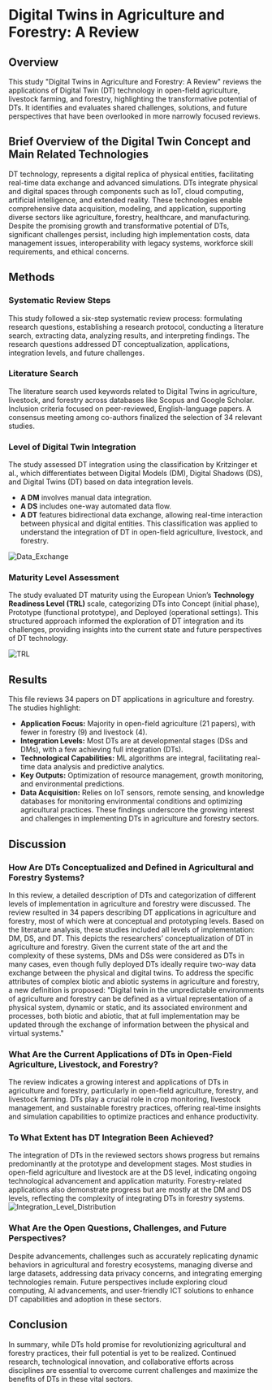 # Digital Twins in Agriculture and Forestry: A Review

## Overview

This study "Digital Twins in Agriculture and Forestry: A Review" reviews the applications of Digital Twin (DT) technology in open-field agriculture, livestock farming, and forestry, highlighting the transformative potential of DTs.
It identifies and evaluates shared challenges, solutions, and future perspectives that have been overlooked in more narrowly focused reviews.

## Brief Overview of the Digital Twin Concept and Main Related Technologies

DT technology, represents a digital replica of physical entities, facilitating real-time data exchange and advanced simulations. DTs integrate physical and digital spaces through components such as IoT, cloud computing, artificial intelligence, and extended reality. These technologies enable comprehensive data acquisition, modeling, and application, supporting diverse sectors like agriculture, forestry, healthcare, and manufacturing. Despite the promising growth and transformative potential of DTs, significant challenges persist, including high implementation costs, data management issues, interoperability with legacy systems, workforce skill requirements, and ethical concerns.

## Methods

### Systematic Review Steps

This study followed a six-step systematic review process: formulating research questions, establishing a research protocol, conducting a literature search, extracting data, analyzing results, and interpreting findings. The research questions addressed DT conceptualization, applications, integration levels, and future challenges. 

### Literature Search

The literature search used keywords related to Digital Twins in agriculture, livestock, and forestry across databases like Scopus and Google Scholar. Inclusion criteria focused on peer-reviewed, English-language papers. A consensus meeting among co-authors finalized the selection of 34 relevant studies.

### Level of Digital Twin Integration

The study assessed DT integration using the classification by Kritzinger et al., which differentiates between Digital Models (DM), Digital Shadows (DS), and Digital Twins (DT) based on data integration levels.
- **A DM** involves manual data integration.
- **A DS** includes one-way automated data flow.
- **A DT** features bidirectional data exchange, allowing real-time interaction between physical and digital entities.
This classification was applied to understand the integration of DT in open-field agriculture, livestock, and forestry.

![Data_Exchange](https://github.com/maram77/Summer_Internship_2024/assets/85744265/b030344e-31f5-4ddc-8d9e-7d181ed40ee3)

### Maturity Level Assessment

The study evaluated DT maturity using the European Union’s **Technology Readiness Level (TRL)** scale, categorizing DTs into Concept (initial phase), Prototype (functional prototype), and Deployed (operational settings). This structured approach informed the exploration of DT integration and its challenges, providing insights into the current state and future perspectives of DT technology.

![TRL](https://github.com/maram77/Summer_Internship_2024/assets/85744265/7c3883a1-3858-4314-9d23-6821f43e2e50)

## Results

This file reviews 34 papers on DT applications in agriculture and forestry. The studies highlight:

- **Application Focus:** Majority in open-field agriculture (21 papers), with fewer in forestry (9) and livestock (4).
- **Integration Levels:** Most DTs are at developmental stages (DSs and DMs), with a few achieving full integration (DTs).
- **Technological Capabilities:** ML algorithms are integral, facilitating real-time data analysis and predictive analytics.
- **Key Outputs:** Optimization of resource management, growth monitoring, and environmental predictions.
- **Data Acquisition:** Relies on IoT sensors, remote sensing, and knowledge databases for monitoring environmental conditions and optimizing agricultural practices.
These findings underscore the growing interest and challenges in implementing DTs in agriculture and forestry sectors.

## Discussion

### How Are DTs Conceptualized and Defined in Agricultural and Forestry Systems?

In this review, a detailed description of DTs and categorization of different levels of implementation in agriculture and forestry were discussed. The review resulted in 34 papers describing DT applications in agriculture and forestry, most of which were at conceptual and prototyping levels. Based on the literature analysis, these studies included all levels of implementation: DM, DS, and DT. This depicts the researchers’ conceptualization of DT in agriculture and forestry. Given the current state of the art and the complexity of these systems, DMs and DSs were considered as DTs in many cases, even though fully deployed DTs ideally require two-way data exchange between the physical and digital twins.
To address the specific attributes of complex biotic and abiotic systems in agriculture and forestry, a new definition is proposed:
"Digital twin in the unpredictable environments of agriculture and forestry can be defined as a virtual representation of a physical system, dynamic or static, and its associated environment and processes, both biotic and abiotic, that at full implementation may be updated through the exchange of information between the physical and virtual systems."

### What Are the Current Applications of DTs in Open-Field Agriculture, Livestock, and Forestry?

The review indicates a growing interest and applications of DTs in agriculture and forestry, particularly in open-field agriculture, forestry, and livestock farming. DTs play a crucial role in crop monitoring, livestock management, and sustainable forestry practices, offering real-time insights and simulation capabilities to optimize practices and enhance productivity.

### To What Extent has DT Integration Been Achieved?

The integration of DTs in the reviewed sectors shows progress but remains predominantly at the prototype and development stages. Most studies in open-field agriculture and livestock are at the DS level, indicating ongoing technological advancement and application maturity. Forestry-related applications also demonstrate progress but are mostly at the DM and DS levels, reflecting the complexity of integrating DTs in forestry systems.
![Integration_Level_Distribution](https://github.com/maram77/Summer_Internship_2024/assets/85744265/4ed7efc4-bce5-42b7-8a36-3cd5adafd964)

### What Are the Open Questions, Challenges, and Future Perspectives?

Despite advancements, challenges such as accurately replicating dynamic behaviors in agricultural and forestry ecosystems, managing diverse and large datasets, addressing data privacy concerns, and integrating emerging technologies remain. Future perspectives include exploring cloud computing, AI advancements, and user-friendly ICT solutions to enhance DT capabilities and adoption in these sectors.

## Conclusion

In summary, while DTs hold promise for revolutionizing agricultural and forestry practices, their full potential is yet to be realized. Continued research, technological innovation, and collaborative efforts across disciplines are essential to overcome current challenges and maximize the benefits of DTs in these vital sectors.

